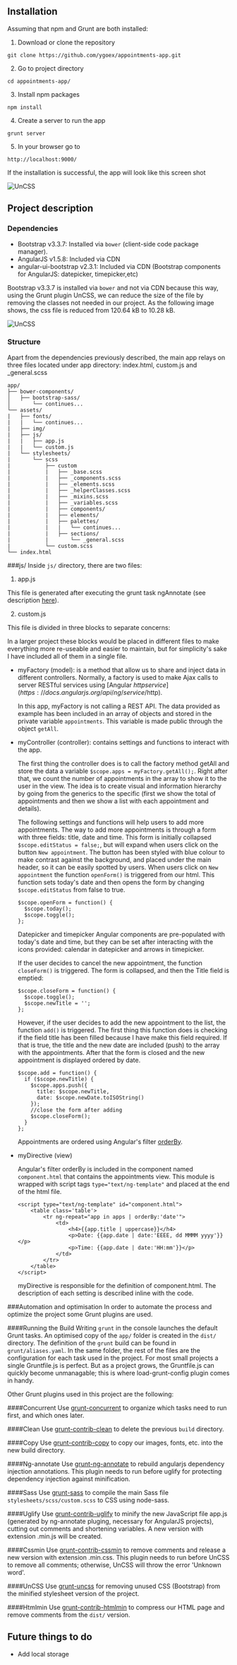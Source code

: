 ## Installation

Assuming that npm and Grunt are both installed:

1. Download or clone the repository

  ```
  git clone https://github.com/ygoex/appointments-app.git
  ```
  
2. Go to project directory

  ```
  cd appointments-app/
  ```

3. Install npm packages

  ```
  npm install
  ```
4. Create a server to run the app

  ```
  grunt server
  ```
5. In your browser go to 

  ```
  http://localhost:9000/
  ```
 
If the installation is successful, the app will look like this screen shot

![UnCSS](https://raw.githubusercontent.com/ygoex/appointments-app/master/app/assets/img/Screenshot.png)

## Project description

### Dependencies 
* Bootstrap v3.3.7: Installed via `bower` (client-side code package manager).
* AngularJS v1.5.8: Included via CDN
* angular-ui-bootstrap v2.3.1: Included via CDN (Bootstrap components for AngularJS: datepicker, timepicker,etc)

Bootstrap v3.3.7 is installed via `bower` and not via CDN because this way, using the Grunt plugin UnCSS, we can reduce the size of the file by removing the classes not needed in our project. As the following image shows, the css file is reduced from 120.64 kB to 10.28 kB.

![UnCSS](https://raw.githubusercontent.com/ygoex/appointmentsapp/98b848c184b090965512f4399ee01f97f0ba9039/app/assets/img/UnCSS.png)

### Structure
Apart from the dependencies previously described, the main app relays on three files located under app directory: index.html, custom.js and _general.scss

```
app/
├── bower-components/
│   ├── bootstrap-sass/
│       └── continues...
└── assets/
|   ├── fonts/
|   |   └── continues...
|   ├── img/
|   ├── js/
|   |   ├── app.js
|   |   └── custom.js
|   └── stylesheets/
|       └── scss
|           ├── custom
|           |   ├── _base.scss
|           |   ├── _components.scss
|           |   ├── _elements.scss
|           |   ├── _helperClasses.scss
|           |   ├── _mixins.scss
|           |   ├── _variables.scss
|           |   ├── components/
|           |   ├── elements/
|           |   ├── palettes/
|           |   |   └── continues...
|           |   ├── sections/
|           |       └── _general.scss
|           └── custom.scss
└── index.html
```

###js/
Inside `js/` directory, there are two files:

1. app.js

  This file is generated after executing the grunt task ngAnnotate (see description [here](#ngAnnotate)).
  
2. custom.js

  This file is divided in three blocks to separate concerns:
  
  In a larger project these blocks would be placed in different files to make everything more re-useable and easier to maintain, but for simplicity's sake I have included all of them in a single file.
  
  * myFactory (model): is a method that allow us to share and inject data in different controllers. Normally, a factory is used to make Ajax calls to server RESTful services using [Angular $http service] (https://docs.angularjs.org/api/ng/service/$http).
    
    In this app, myFactory is not calling a REST API. The data provided as example has been included in an array of objects and stored in the private variable `appointments`. This variable is made public through the object `getAll`.
    
  * myController (controller): contains settings and functions to interact with the app. 
    
    The first thing the controller does is to call the factory method getAll and store the data a variable `$scope.apps = myFactory.getAll();`. Right after that, we count the number of appointments in the array to show it to the user in the view. The idea is to create visual and information hierarchy by going from the generics to the specific (first we show the total of appointments and then we show a list with each appointment and details).
    
    The following settings and functions will help users to add more appointments. The way to add more appointments is through a form with three fields: title, date and time. This form is initially collapsed `$scope.editStatus = false;`, but will expand when users click on the button `New appointment`. The button has been styled with blue colour to make contrast against the background, and placed under the main header, so it can be easily spotted by users. When users click on `New appointment` the function `openForm()` is triggered from our html. This function sets today's date and then opens the form by changing `$scope.editStatus` from false to true.
  
    ```
    $scope.openForm = function() {
      $scope.today();
      $scope.toggle();
    };
    ```
    Datepicker and timepicker Angular components are pre-populated with today's date and time, but they can be set after interacting with the icons provided: calendar in datepicker and arrows in timepicker.
  
    If the user decides to cancel the new appointment, the function `closeForm()` is triggered. The form is collapsed, and then the Title field is emptied: 
  
    ```
    $scope.closeForm = function() {
      $scope.toggle();
      $scope.newTitle = '';
    };
    ```
    However, if the user decides to add the new appointment to the list, the function `add()` is triggered. The first thing this function does is checking if the field title has been filled because I have make this field required. If that is true, the title and the new date are included (push) to the array with the appointments. After that the form is closed and the new appointment is displayed ordered by date.
    
    ```
    $scope.add = function() {
      if ($scope.newTitle) {
        $scope.apps.push({
          title: $scope.newTitle,
          date: $scope.newDate.toISOString()
        });
        //close the form after adding
        $scope.closeForm();
      }
    };
    ```
    Appointments are ordered using Angular's filter [orderBy](https://docs.angularjs.org/api/ng/filter/orderBy).
    
  * myDirective (view)
  
    Angular's filter orderBy is included in the component named `component.html` that contains the appointments view. This module is wrapped with script tags `type="text/ng-template"` and placed at the end of the html file.
    
    ```
    <script type="text/ng-template" id="component.html">
        <table class='table'>
            <tr ng-repeat="app in apps | orderBy:'date'">
                <td>
                    <h4>{{app.title | uppercase}}</h4>
                    <p>Date: {{app.date | date:'EEEE, dd MMMM yyyy'}}</p>
                    <p>Time: {{app.date | date:'HH:mm'}}</p>
                </td>
            </tr>
        </table>
    </script>
    ```
    myDirective is responsible for the definition of component.html. The description of each setting is described inline with the code.

###Automation and optimisation
In order to automate the process and optimize the project some Grunt plugins are used. 

####Running the Build
Writing `grunt` in the console launches the default Grunt tasks. An optimised copy of the `app/` folder is created in the `dist/` directory. The definition of the `grunt` build can be found in `grunt/aliases.yaml`. In the same folder, the rest of the files are the configuration for each task used in the project. For most small projects a single Gruntfile.js is perfect. But as a project grows, the Gruntfile.js can quickly become unmanagable; this is where load-grunt-config plugin comes in handy.

Other Grunt plugins used in this project are the following:

####Concurrent
Use [grunt-concurrent](https://github.com/sindresorhus/grunt-concurrent) to organize which tasks need to run first, and which ones later.

####Clean
Use [grunt-contrib-clean](https://github.com/gruntjs/grunt-contrib-clean) to delete the previous `build` directory.

####Copy
Use [grunt-contrib-copy](https://github.com/gruntjs/grunt-contrib-copy) to copy our images, fonts, etc. into the new build directory.

####<a name="ngAnnotate">Ng-annotate</a>
Use [grunt-ng-annotate](https://github.com/mgol/grunt-ng-annotate) to rebuild angularjs dependency injection annotations. This plugin needs to run before uglify for protecting dependency injection against minification.

####Sass
Use [grunt-sass](https://github.com/sindresorhus/grunt-sass) to compile the main Sass file `stylesheets/scss/custom.scss` to CSS using node-sass.

####Uglify
Use [grunt-contrib-uglify](https://github.com/gruntjs/grunt-contrib-uglify) to minify the new JavaScript file app.js (generated by ng-annotate pluging, necessary for AngularJS projects), cutting out comments and shortening variables. A new version with extension .min.js will be created.

####Cssmin
Use [grunt-contrib-cssmin](https://github.com/gruntjs/grunt-contrib-cssmin) to remove comments and release a new version with extension .min.css. This plugin needs to run before UnCSS to remove all comments; otherwise, UnCSS will throw the error 'Unknown word'.

####UnCSS
Use [grunt-uncss](https://github.com/addyosmani/grunt-uncss) for removing unused CSS (Bootstrap) from the minified stylesheet version of the project.

####Htmlmin
Use [grunt-contrib-htmlmin](https://github.com/gruntjs/grunt-contrib-htmlmin) to compress our HTML page and remove comments from the `dist/` version. 


## Future things to do

* Add local storage
